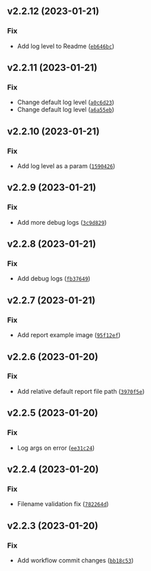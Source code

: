 <!--next-version-placeholder-->

## v2.2.12 (2023-01-21)
### Fix
* Add log level to Readme ([`eb646bc`](https://github.com/easingthemes/physical2logical/commit/eb646bc05db7a87d4b674ebd5e7c714589be71bb))

## v2.2.11 (2023-01-21)
### Fix
* Change default log level ([`a0c6d23`](https://github.com/easingthemes/physical2logical/commit/a0c6d23b99516fd08505593fb6577296d5de020f))
* Change default log level ([`a6a55eb`](https://github.com/easingthemes/physical2logical/commit/a6a55eb8f9abb7c4010559c093569be1350bf2bc))

## v2.2.10 (2023-01-21)
### Fix
* Add log level as a param ([`1590426`](https://github.com/easingthemes/physical2logical/commit/159042693a3b3861757a0decada5174974765e95))

## v2.2.9 (2023-01-21)
### Fix
* Add more debug logs ([`3c9d829`](https://github.com/easingthemes/physical2logical/commit/3c9d829fd65b9482dadbc3c8945118421a6c76c4))

## v2.2.8 (2023-01-21)
### Fix
* Add debug logs ([`fb37649`](https://github.com/easingthemes/physical2logical/commit/fb376495723765c0172cc65c1d85fc3351d96006))

## v2.2.7 (2023-01-21)
### Fix
* Add report example image ([`95f12ef`](https://github.com/easingthemes/physical2logical/commit/95f12efcb34040f3e23c4adf1051ae4edc0ffcb4))

## v2.2.6 (2023-01-20)
### Fix
* Add relative default report file path ([`3970f5e`](https://github.com/easingthemes/physical2logical/commit/3970f5e4e292185b0a4988278c62a812b189ca5c))

## v2.2.5 (2023-01-20)
### Fix
* Log args on error ([`ee31c24`](https://github.com/easingthemes/physical2logical/commit/ee31c24b26e341119c170a15319738f830934a68))

## v2.2.4 (2023-01-20)
### Fix
* Filename validation fix ([`782264d`](https://github.com/easingthemes/physical2logical/commit/782264d329d49f3b815108ba15aefb02dfc2d54b))

## v2.2.3 (2023-01-20)
### Fix
* Add workflow commit changes ([`bb18c53`](https://github.com/easingthemes/physical2logical/commit/bb18c53eb60655030987d9784e1a6c751dcdf70e))
